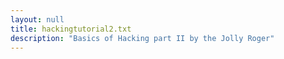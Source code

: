 ```yaml
---
layout: null
title: hackingtutorial2.txt
description: "Basics of Hacking part II by the Jolly Roger"
---
```

